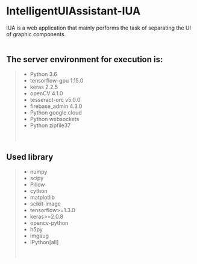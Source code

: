 # IntelligentUIAssistant-IUA
IUA is a web application that mainly performs the task of separating the UI of graphic components.
<br><br>
## The server environment for execution is:<br>
> * Python 3.6<br>
> * tensorflow-gpu 1.15.0<br>
> * keras 2.2.5<br>
> * openCV 4.1.0<br>
> * tesseract-orc v5.0.0<br>
> * firebase_admin 4.3.0<br>
> * Python google.cloud<br>
> * Python websockets<br>
> * Python zipfile37<br>
<br><br>
## Used library
> * numpy<br>
> * scipy<br>
> * Pillow<br>
> * cython<br>
> * matplotlib<br>
> * scikit-image<br>
> * tensorflow>=1.3.0<br>
> * keras>=2.0.8<br>
> * opencv-python<br>
> * h5py<br>
> * imgaug<br>
> * IPython[all]<br>
<br><br>
